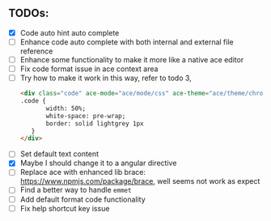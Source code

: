 
## TODOs:

 - [x] Code auto hint auto complete
 - [ ] Enhance code auto complete with both internal and external file reference
 - [ ] Enhance some functionality to make it more like a native ace editor
 - [ ] Fix code format issue in ace context area
 - [ ] Try how to make it work in this way, refer to todo 3,
     ```html
     <div class="code" ace-mode="ace/mode/css" ace-theme="ace/theme/chrome" ace-gutter="true">
     .code {
            width: 50%;
            white-space: pre-wrap;
            border: solid lightgrey 1px
        }
     </div>
     ```
 - [ ] Set default text content
 - [x] Maybe I should change it to a angular directive
 - [ ] Replace ace with enhanced lib brace: https://www.npmjs.com/package/brace, well seems not work as expect
 - [ ] Find a better way to handle `emmet`
 - [ ] Add default format code functionality
 - [ ] Fix help shortcut key issue